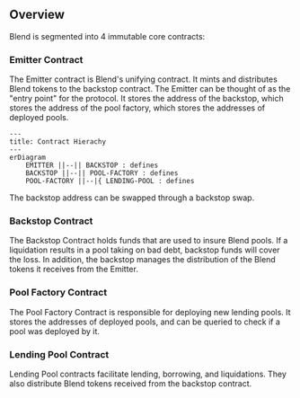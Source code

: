 ## Overview

Blend is segmented into 4 immutable core contracts:

### Emitter Contract

The Emitter contract is Blend's unifying contract. It mints and distributes Blend tokens to the backstop contract. The Emitter can be thought of as the "entry point" for the protocol. It stores the address of the backstop, which stores the address of the pool factory, which stores the addresses of deployed pools.

```mermaid
---
title: Contract Hierachy
---
erDiagram
    EMITTER ||--|| BACKSTOP : defines
    BACKSTOP ||--|| POOL-FACTORY : defines
    POOL-FACTORY ||--|{ LENDING-POOL : defines
```

The backstop address can be swapped through a backstop swap.

### Backstop Contract

The Backstop Contract holds funds that are used to insure Blend pools. If a liquidation results in a pool taking on bad debt, backstop funds will cover the loss. In addition, the backstop manages the distribution of the Blend tokens it receives from the Emitter.

### Pool Factory Contract

The Pool Factory Contract is responsible for deploying new lending pools. It stores the addresses of deployed pools, and can be queried to check if a pool was deployed by it.

### Lending Pool Contract

Lending Pool contracts facilitate lending, borrowing, and liquidations. They also distribute Blend tokens received from the backstop contract.
